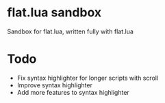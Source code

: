 # flat.lua sandbox
Sandbox for flat.lua, written fully with flat.lua

# Todo
- Fix syntax highlighter for longer scripts with scroll
- Improve syntax highlighter
- Add more features to syntax highlighter
